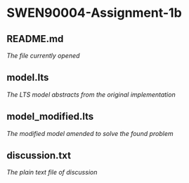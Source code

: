 # SWEN90004-Assignment-1b

## README.md
*The file currently opened*

## model.lts
*The LTS model abstracts from the original implementation*

## model_modified.lts
*The modified model amended to solve the found problem*

## discussion.txt
*The plain text file of discussion*
